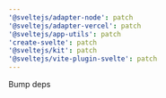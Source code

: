 ```yaml
---
'@sveltejs/adapter-node': patch
'@sveltejs/adapter-vercel': patch
'@sveltejs/app-utils': patch
'create-svelte': patch
'@sveltejs/kit': patch
'@sveltejs/vite-plugin-svelte': patch
---
```


Bump deps
